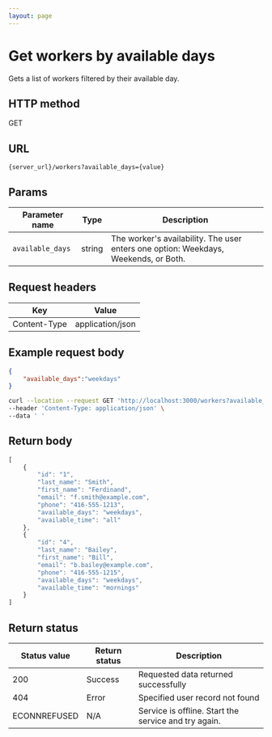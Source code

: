 ```yaml
---
layout: page
---
```


# Get workers by available days

Gets a list of workers filtered by their available day.

## HTTP method

GET

## URL

```shell
{server_url}/workers?available_days={value}
```

## Params

| Parameter name | Type | Description |
| -------------- | ------ | ------------ |
| `available_days` | string | The worker's availability. The user enters one option: Weekdays, Weekends, or Both.|

## Request headers

| Key | Value |
|---|---|
| Content-Type | application/json |

## Example request body

```json
{
    "available_days":"weekdays"
}
```

```bash
curl --location --request GET 'http://localhost:3000/workers?available_days=weekdays' \
--header 'Content-Type: application/json' \
--data ' '
```

## Return body

```js
[
    {
        "id": "1",
        "last_name": "Smith",
        "first_name": "Ferdinand",
        "email": "f.smith@example.com",
        "phone": "416-555-1213",
        "available_days": "weekdays",
        "available_time": "all"
    },
    {
        "id": "4",
        "last_name": "Bailey",
        "first_name": "Bill",
        "email": "b.bailey@example.com",
        "phone": "416-555-1215",
        "available_days": "weekdays",
        "available_time": "mornings"
    }
]
```

## Return status

| Status value | Return status | Description |
| ------------- | ----------- | ----------- |
| 200 | Success | Requested data returned successfully |
| 404 | Error | Specified user record not found |
| ECONNREFUSED | N/A | Service is offline. Start the service and try again. |
